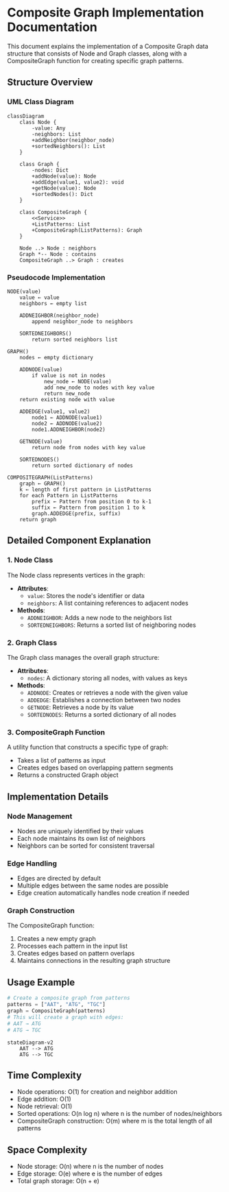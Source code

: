 # Composite Graph Implementation Documentation

This document explains the implementation of a Composite Graph data structure that consists of Node and Graph classes, along with a CompositeGraph function for creating specific graph patterns.

## Structure Overview

### UML Class Diagram

```mermaid
classDiagram
    class Node {
        -value: Any
        -neighbors: List
        +addNeighbor(neighbor_node)
        +sortedNeighbors(): List
    }
    
    class Graph {
        -nodes: Dict
        +addNode(value): Node
        +addEdge(value1, value2): void
        +getNode(value): Node
        +sortedNodes(): Dict
    }
    
    class CompositeGraph {
        <<Service>>
        +ListPatterns: List
        +CompositeGraph(ListPatterns): Graph
    }

    Node ..> Node : neighbors
    Graph *-- Node : contains
    CompositeGraph ..> Graph : creates
```

### Pseudocode Implementation

    NODE(value)
        value ← value
        neighbors ← empty list
    
        ADDNEIGHBOR(neighbor_node)
            append neighbor_node to neighbors
    
        SORTEDNEIGHBORS()
            return sorted neighbors list
        
    GRAPH()
        nodes ← empty dictionary
    
        ADDNODE(value)
            if value is not in nodes
                new_node ← NODE(value)
                add new_node to nodes with key value
                return new_node
        return existing node with value
    
        ADDEDGE(value1, value2)
            node1 ← ADDNODE(value1)
            node2 ← ADDNODE(value2)
            node1.ADDNEIGHBOR(node2)
    
        GETNODE(value)
            return node from nodes with key value
    
        SORTEDNODES()
            return sorted dictionary of nodes

    COMPOSITEGRAPH(ListPatterns)
        graph ← GRAPH()
        k ← length of first pattern in ListPatterns
        for each Pattern in ListPatterns
            prefix ← Pattern from position 0 to k-1
            suffix ← Pattern from position 1 to k
            graph.ADDEDGE(prefix, suffix)
        return graph


## Detailed Component Explanation

### 1. Node Class
The Node class represents vertices in the graph:
- **Attributes**:
  - `value`: Stores the node's identifier or data
  - `neighbors`: A list containing references to adjacent nodes
- **Methods**:
  - `ADDNEIGHBOR`: Adds a new node to the neighbors list
  - `SORTEDNEIGHBORS`: Returns a sorted list of neighboring nodes

### 2. Graph Class
The Graph class manages the overall graph structure:
- **Attributes**:
  - `nodes`: A dictionary storing all nodes, with values as keys
- **Methods**:
  - `ADDNODE`: Creates or retrieves a node with the given value
  - `ADDEDGE`: Establishes a connection between two nodes
  - `GETNODE`: Retrieves a node by its value
  - `SORTEDNODES`: Returns a sorted dictionary of all nodes

### 3. CompositeGraph Function
A utility function that constructs a specific type of graph:
- Takes a list of patterns as input
- Creates edges based on overlapping pattern segments
- Returns a constructed Graph object

## Implementation Details

### Node Management
- Nodes are uniquely identified by their values
- Each node maintains its own list of neighbors
- Neighbors can be sorted for consistent traversal

### Edge Handling
- Edges are directed by default
- Multiple edges between the same nodes are possible
- Edge creation automatically handles node creation if needed

### Graph Construction
The CompositeGraph function:
1. Creates a new empty graph
2. Processes each pattern in the input list
3. Creates edges based on pattern overlaps
4. Maintains connections in the resulting graph structure

## Usage Example
```python
# Create a composite graph from patterns
patterns = ["AAT", "ATG", "TGC"] 
graph = CompositeGraph(patterns)
# This will create a graph with edges:
# AAT → ATG
# ATG → TGC
```
```mermaid
stateDiagram-v2
    AAT --> ATG
    ATG --> TGC
```
## Time Complexity

- Node operations: O(1) for creation and neighbor addition
- Edge addition: O(1)
- Node retrieval: O(1)
- Sorted operations: O(n log n) where n is the number of nodes/neighbors
- CompositeGraph construction: O(m) where m is the total length of all patterns

## Space Complexity

- Node storage: O(n) where n is the number of nodes
- Edge storage: O(e) where e is the number of edges
- Total graph storage: O(n + e)
